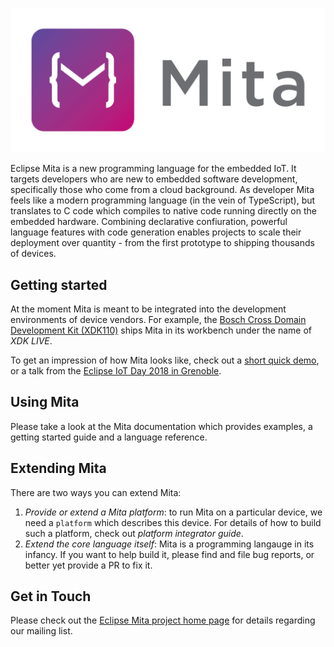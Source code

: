![Mita logo](website/site/content/logo.png)

Eclipse Mita is a new programming language for the embedded IoT.
It targets developers who are new to embedded software development, specifically those who come from a cloud background.
As developer Mita feels like a modern programming language (in the vein of TypeScript), but translates to C code which compiles to native code running directly on the embedded hardware.
Combining declarative confiuration, powerful language features with code generation enables projects to scale their deployment over quantity - from the first prototype to shipping thousands of devices.

## Getting started
At the moment Mita is meant to be integrated into the development environments of device vendors.
For example, the [Bosch Cross Domain Development Kit (XDK110)](http://xdk.io) ships Mita in its workbench under the name of _XDK LIVE_.

To get an impression of how Mita looks like, check out a [short quick demo](https://www.youtube.com/watch?v=Iv68Yc3u7i4), or a talk from the [Eclipse IoT Day 2018 in Grenoble](https://gricad.univ-grenoble-alpes.fr/video/eclipse-pax-new-programming-language-embedded-iot).

## Using Mita
Please take a look at the Mita documentation which provides examples, a getting started guide and a language reference.

## Extending Mita
There are two ways you can extend Mita:

1. _Provide or extend a Mita platform_: to run Mita on a particular device, we need a `platform` which describes this device. For details of how to build such a platform, check out _platform integrator guide_.
2. _Extend the core language itself_: Mita is a programming langauge in its infancy. If you want to help build it, please find and file bug reports, or better yet provide a PR to fix it.

## Get in Touch
Please check out the [Eclipse Mita project home page](https://www.eclipse.org/mita) for details regarding our mailing list.

